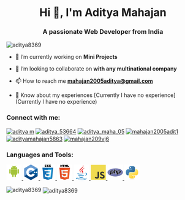 <h1 align="center">Hi 👋, I'm Aditya Mahajan</h1>
<h3 align="center">A passionate Web Developer from India</h3>

<p align="left"> <img src="https://komarev.com/ghpvc/?username=aditya8369&label=Profile%20views&color=0e75b6&style=flat" alt="aditya8369" /> </p>

- 🔭 I’m currently working on **Mini Projects**

- 👯 I’m looking to collaborate on **with any multinational company**

- 📫 How to reach me **mahajan2005aditya@gmail.com**

- 📄 Know about my experiences [Currently I have no experience](Currently I have no experience)

<h3 align="left">Connect with me:</h3>
<p align="left">
<a href="https://linkedin.com/in/aditya m" target="blank"><img align="center" src="https://raw.githubusercontent.com/rahuldkjain/github-profile-readme-generator/master/src/images/icons/Social/linked-in-alt.svg" alt="aditya m" height="30" width="40" /></a>
<a href="https://instagram.com/aditya_53664" target="blank"><img align="center" src="https://raw.githubusercontent.com/rahuldkjain/github-profile-readme-generator/master/src/images/icons/Social/instagram.svg" alt="aditya_53664" height="30" width="40" /></a>
<a href="https://www.codechef.com/users/aditya_maha_05" target="blank"><img align="center" src="https://cdn.jsdelivr.net/npm/simple-icons@3.1.0/icons/codechef.svg" alt="aditya_maha_05" height="30" width="40" /></a>
<a href="https://www.hackerrank.com/mahajan2005adit1" target="blank"><img align="center" src="https://raw.githubusercontent.com/rahuldkjain/github-profile-readme-generator/master/src/images/icons/Social/hackerrank.svg" alt="mahajan2005adit1" height="30" width="40" /></a>
<a href="https://www.leetcode.com/adityamahajan5863" target="blank"><img align="center" src="https://raw.githubusercontent.com/rahuldkjain/github-profile-readme-generator/master/src/images/icons/Social/leet-code.svg" alt="adityamahajan5863" height="30" width="40" /></a>
<a href="https://auth.geeksforgeeks.org/user/mahajan209vj6" target="blank"><img align="center" src="https://raw.githubusercontent.com/rahuldkjain/github-profile-readme-generator/master/src/images/icons/Social/geeks-for-geeks.svg" alt="mahajan209vj6" height="30" width="40" /></a>
</p>

<h3 align="left">Languages and Tools:</h3>
<p align="left"> <a href="https://developer.android.com" target="_blank" rel="noreferrer"> <img src="https://raw.githubusercontent.com/devicons/devicon/master/icons/android/android-original-wordmark.svg" alt="android" width="40" height="40"/> </a> <a href="https://www.w3schools.com/cpp/" target="_blank" rel="noreferrer"> <img src="https://raw.githubusercontent.com/devicons/devicon/master/icons/cplusplus/cplusplus-original.svg" alt="cplusplus" width="40" height="40"/> </a> <a href="https://www.w3schools.com/css/" target="_blank" rel="noreferrer"> <img src="https://raw.githubusercontent.com/devicons/devicon/master/icons/css3/css3-original-wordmark.svg" alt="css3" width="40" height="40"/> </a> <a href="https://www.w3.org/html/" target="_blank" rel="noreferrer"> <img src="https://raw.githubusercontent.com/devicons/devicon/master/icons/html5/html5-original-wordmark.svg" alt="html5" width="40" height="40"/> </a> <a href="https://www.java.com" target="_blank" rel="noreferrer"> <img src="https://raw.githubusercontent.com/devicons/devicon/master/icons/java/java-original.svg" alt="java" width="40" height="40"/> </a> <a href="https://developer.mozilla.org/en-US/docs/Web/JavaScript" target="_blank" rel="noreferrer"> <img src="https://raw.githubusercontent.com/devicons/devicon/master/icons/javascript/javascript-original.svg" alt="javascript" width="40" height="40"/> </a> <a href="https://www.php.net" target="_blank" rel="noreferrer"> <img src="https://raw.githubusercontent.com/devicons/devicon/master/icons/php/php-original.svg" alt="php" width="40" height="40"/> </a> <a href="https://www.python.org" target="_blank" rel="noreferrer"> <img src="https://raw.githubusercontent.com/devicons/devicon/master/icons/python/python-original.svg" alt="python" width="40" height="40"/> </a> </p>

<p><img align="left" src="https://github-readme-stats.vercel.app/api/top-langs?username=aditya8369&show_icons=true&locale=en&layout=compact" alt="aditya8369" /></p>

<p>&nbsp;<img align="center" src="https://github-readme-stats.vercel.app/api?username=aditya8369&show_icons=true&locale=en" alt="aditya8369" /></p>
